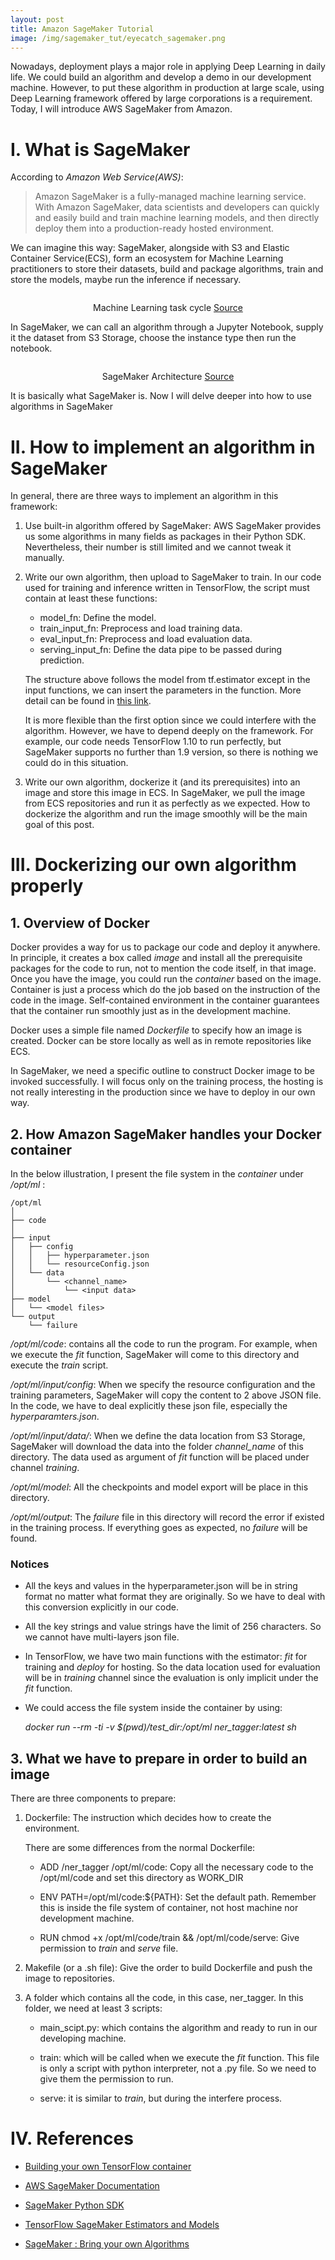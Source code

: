 ```yaml
---
layout: post
title: Amazon SageMaker Tutorial
image: /img/sagemaker_tut/eyecatch_sagemaker.png
---
```


Nowadays, deployment plays a major role in applying Deep Learning in daily life. We could build an algorithm and develop a demo in our development machine. However, to put these algorithm in production at large scale, using Deep Learning framework offered by large corporations is a requirement. Today, I will introduce AWS SageMaker from Amazon.

# I. What is SageMaker

According to *Amazon Web Service(AWS)*:

> Amazon SageMaker is a fully-managed machine learning service. With Amazon SageMaker, data scientists and developers can quickly and easily build and train machine learning models, and then directly deploy them into a production-ready hosted environment.

We can imagine this way: SageMaker, alongside with S3 and Elastic Container Service(ECS), form an ecosystem for Machine Learning practitioners to store their datasets, build and package algorithms, train and store the models, maybe run the inference if necessary.

<p align="center">
 <img src="/img/sagemaker_tut/ml-concepts-10.png" alt="" align="middle">
 <div align="center">Machine Learning task cycle <a href="https://docs.aws.amazon.com/sagemaker/latest/dg/images/ml-concepts-10.png">Source</a></div>
</p>  

In SageMaker, we can call an algorithm through a Jupyter Notebook, supply it the dataset from S3 Storage, choose the instance type then run the notebook.

<p align="center">
 <img src="/img/sagemaker_tut/sagemaker-architecture.png" alt="" align="middle">
 <div align="center">SageMaker Architecture <a href="https://docs.aws.amazon.com/sagemaker/latest/dg/images/sagemaker-architecture.png">Source</a></div>
</p>  

It is basically what SageMaker is. Now I will delve deeper into how to use algorithms in SageMaker

# II. How to implement an algorithm in SageMaker

In general, there are three ways to implement an algorithm in this framework:

1. Use built-in algorithm offered by SageMaker: AWS SageMaker provides us some algorithms in many fields as packages in their Python SDK. Nevertheless, their number is still limited and we cannot tweak it manually.

2. Write our own algorithm, then upload to SageMaker to train. In our code used for training and inference written in TensorFlow, the script must contain at least these functions:

    * model_fn: Define the model.
    * train_input_fn: Preprocess and load training data.
    * eval_input_fn: Preprocess and load evaluation data.
    * serving_input_fn: Define the data pipe to be passed during prediction.

    The structure above follows the model from tf.estimator except in the input functions, we can insert the parameters in the function. More detail can be found in [this link](https://docs.aws.amazon.com/sagemaker/latest/dg/tf-training-inference-code-template.html).

    It is more flexible than the first option since we could interfere with the algorithm. However, we have to depend deeply on the framework. For example, our code needs TensorFlow 1.10 to run perfectly, but SageMaker supports no further than 1.9 version, so there is nothing we could do in this situation.

3. Write our own algorithm, dockerize it (and its prerequisites) into an image and store this image in ECS. In SageMaker, we pull the image from ECS repositories and run it as perfectly as we expected. How to dockerize the algorithm and run the image smoothly will be the main goal of this post.

# III. Dockerizing our own algorithm properly

## 1. Overview of Docker

Docker provides a way for us to package our code and deploy it anywhere. In principle, it creates a box called *image* and install all the prerequisite packages for the code to run, not to mention the code itself, in that image. Once you have the image, you could run the *container* based on the image. Container is just a process which do the job based on the instruction of the code in the image. Self-contained environment in the container guarantees that the container run smoothly just as in the development machine.

Docker uses a simple file named *Dockerfile* to specify how an image is created. Docker can be store locally as well as in remote repositories like ECS.

In SageMaker, we need a specific outline to construct Docker image to be invoked successfully. I will focus only on the training process, the hosting is not really interesting in the production since we have to deploy in our own way.

## 2. How Amazon SageMaker handles your Docker container

In the below illustration, I present the file system in the *container* under */opt/ml* :

    /opt/ml
    │
    ├── code
    │
    ├── input
    │   ├── config
    │   │   ├── hyperparameter.json
    │   │   └── resourceConfig.json
    │   └── data
    │       └── <channel_name>
    │           └── <input data>
    ├── model
    │   └── <model files>
    └── output
        └── failure

*/opt/ml/code*: contains all the code to run the program. For example, when we execute the *fit* function, SageMaker will come to this directory and execute the *train* script.

*/opt/ml/input/config*: When we specify the resource configuration and the training parameters, SageMaker will copy the content to 2 above JSON file. In the code, we have to deal explicitly these json file, especially the *hyperparamters.json*.

*/opt/ml/input/data/*: When we define the data location from S3 Storage, SageMaker will download the data into the folder *channel_name* of this directory. The data used as argument of *fit* function will be placed under channel *training*.

*/opt/ml/model*: All the checkpoints and model export will be place in this directory.

*/opt/ml/output*: The *failure* file in this directory will record the error if existed in the training process. If everything goes as expected, no *failure* will be found.

### Notices

* All the keys and values in the hyperparameter.json will be in string format no matter what format they are originally. So we have to deal with this conversion explicitly in our code.

* All the key strings and value strings have the limit of 256 characters. So we cannot have multi-layers json file.

* In TensorFlow, we have two main functions with the estimator: *fit* for training and *deploy* for hosting. So the data location used for evaluation will be in *training* channel since the evaluation is only implicit under the *fit* function.

* We could access the file system inside the container by using:

    *docker run --rm -ti -v $(pwd)/test_dir:/opt/ml ner_tagger:latest sh*

## 3. What we have to prepare in order to build an image

There are three components to prepare:

1. Dockerfile: The instruction which decides how to create the environment.

    There are some differences from the normal Dockerfile:

    * ADD /ner_tagger /opt/ml/code: Copy all the necessary code to the /opt/ml/code and set this directory as WORK_DIR

    * ENV PATH=/opt/ml/code:${PATH}: Set the default path. Remember this is inside the file system of container, not host machine nor development machine.

    * RUN chmod +x /opt/ml/code/train && /opt/ml/code/serve: Give permission to *train* and *serve* file.

2. Makefile (or a .sh file): Give the order to build Dockerfile and push the image to repositories.

3. A folder which contains all the code, in this case, ner_tagger. In this folder, we need at least 3 scripts:
    * main_scipt.py: which contains the algorithm and ready to run in our developing machine.

    * train: which will be called when we execute the *fit* function. This file is only a script with python interpreter, not a .py file. So we need to give them the permission to run.

    * serve: it is similar to *train*, but during the interfere process.

# IV. References

* [Building your own TensorFlow container](https://github.com/awslabs/amazon-sagemaker-examples/blob/master/advanced_functionality/tensorflow_bring_your_own/tensorflow_bring_your_own.ipynb)

* [AWS SageMaker Documentation](https://docs.aws.amazon.com/sagemaker/latest/dg/whatis.html)

* [SageMaker Python SDK](https://github.com/aws/sagemaker-python-sdk)

* [TensorFlow SageMaker Estimators and Models](https://github.com/aws/sagemaker-python-sdk/blob/master/src/sagemaker/tensorflow/README.rst#sagemaker-tensorflow-docker-containers)

* [SageMaker : Bring your own Algorithms](https://medium.com/smileinnovation/sagemaker-bring-your-own-algorithms-719dd539607d)
